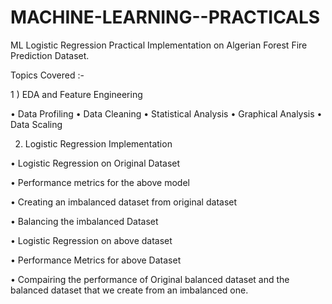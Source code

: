 # MACHINE-LEARNING--PRACTICALS
ML Logistic Regression Practical Implementation on Algerian Forest Fire Prediction Dataset.

Topics Covered :-

1 ) EDA and Feature Engineering

• Data Profiling
• Data Cleaning
• Statistical Analysis
• Graphical Analysis
• Data Scaling



2) Logistic Regression Implementation

• Logistic Regression on Original Dataset

• Performance metrics for the above model

• Creating an imbalanced dataset from
original dataset

• Balancing the imbalanced Dataset

• Logistic Regression on above dataset

• Performance Metrics for above Dataset

• Compairing the performance of Original balanced dataset and the balanced dataset that we create from an imbalanced one.


